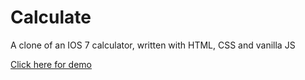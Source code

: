 # Calculate
A clone of an IOS 7 calculator, written with HTML, CSS and vanilla JS

<a href="https://alexkazar11.github.io/Calculate/">Click here for demo</a>
